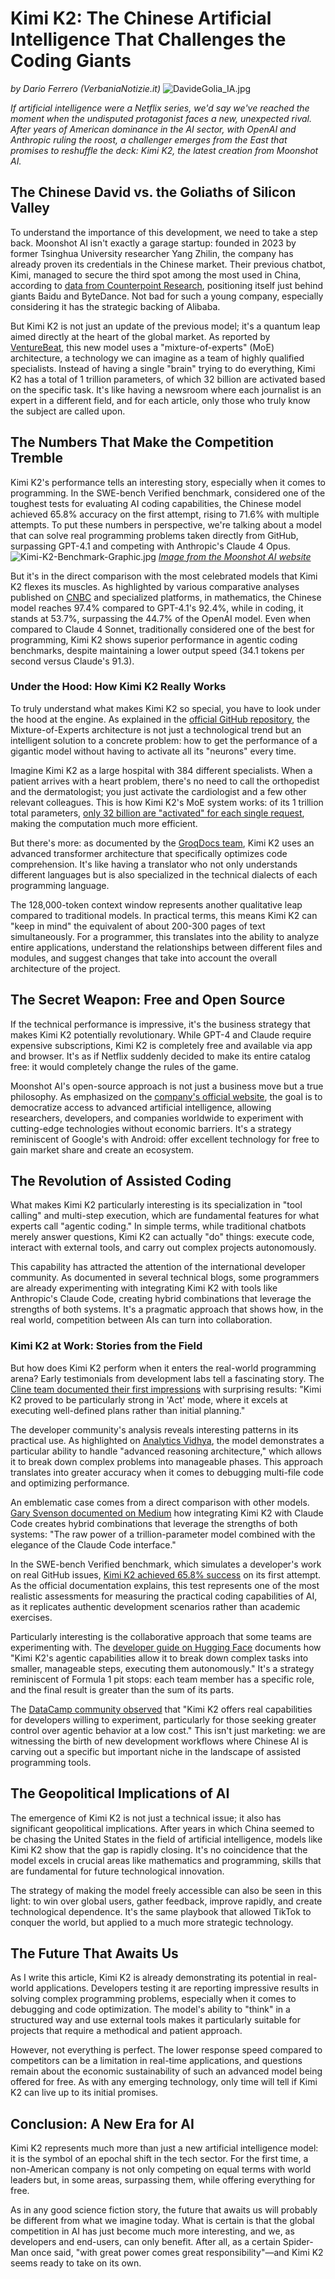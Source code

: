 # Kimi K2: The Chinese Artificial Intelligence That Challenges the Coding Giants

*by Dario Ferrero (VerbaniaNotizie.it)*
![DavideGolia_IA.jpg](DavideGolia_IA.jpg)

*If artificial intelligence were a Netflix series, we'd say we've reached the moment when the undisputed protagonist faces a new, unexpected rival. After years of American dominance in the AI sector, with OpenAI and Anthropic ruling the roost, a challenger emerges from the East that promises to reshuffle the deck: Kimi K2, the latest creation from Moonshot AI.*

## The Chinese David vs. the Goliaths of Silicon Valley

To understand the importance of this development, we need to take a step back. Moonshot AI isn't exactly a garage startup: founded in 2023 by former Tsinghua University researcher Yang Zhilin, the company has already proven its credentials in the Chinese market. Their previous chatbot, Kimi, managed to secure the third spot among the most used in China, according to [data from Counterpoint Research](https://www.nature.com/articles/d41586-025-02275-6), positioning itself just behind giants Baidu and ByteDance. Not bad for such a young company, especially considering it has the strategic backing of Alibaba.

But Kimi K2 is not just an update of the previous model; it's a quantum leap aimed directly at the heart of the global market. As reported by [VentureBeat](https://venturebeat.com/ai/moonshot-ais-kimi-k2-outperforms-gpt-4-in-key-benchmarks-and-its-free/), this new model uses a "mixture-of-experts" (MoE) architecture, a technology we can imagine as a team of highly qualified specialists. Instead of having a single "brain" trying to do everything, Kimi K2 has a total of 1 trillion parameters, of which 32 billion are activated based on the specific task. It's like having a newsroom where each journalist is an expert in a different field, and for each article, only those who truly know the subject are called upon.

## The Numbers That Make the Competition Tremble

Kimi K2's performance tells an interesting story, especially when it comes to programming. In the SWE-bench Verified benchmark, considered one of the toughest tests for evaluating AI coding capabilities, the Chinese model achieved 65.8% accuracy on the first attempt, rising to 71.6% with multiple attempts. To put these numbers in perspective, we're talking about a model that can solve real programming problems taken directly from GitHub, surpassing GPT-4.1 and competing with Anthropic's Claude 4 Opus.
![Kimi-K2-Benchmark-Graphic.jpg](Kimi-K2-Benchmark-Graphic.jpg)
*[Image from the Moonshot AI website](https://moonshotai.github.io/Kimi-K2/)*

But it's in the direct comparison with the most celebrated models that Kimi K2 flexes its muscles. As highlighted by various comparative analyses published on [CNBC](https://www.cnbc.com/2025/07/14/alibaba-backed-moonshot-releases-kimi-k2-ai-rivaling-chatgpt-claude.html) and specialized platforms, in mathematics, the Chinese model reaches 97.4% compared to GPT-4.1's 92.4%, while in coding, it stands at 53.7%, surpassing the 44.7% of the OpenAI model. Even when compared to Claude 4 Sonnet, traditionally considered one of the best for programming, Kimi K2 shows superior performance in agentic coding benchmarks, despite maintaining a lower output speed (34.1 tokens per second versus Claude's 91.3).

### Under the Hood: How Kimi K2 Really Works

To truly understand what makes Kimi K2 so special, you have to look under the hood at the engine. As explained in the [official GitHub repository](https://github.com/MoonshotAI/Kimi-K2), the Mixture-of-Experts architecture is not just a technological trend but an intelligent solution to a concrete problem: how to get the performance of a gigantic model without having to activate all its "neurons" every time.

Imagine Kimi K2 as a large hospital with 384 different specialists. When a patient arrives with a heart problem, there's no need to call the orthopedist and the dermatologist; you just activate the cardiologist and a few other relevant colleagues. This is how Kimi K2's MoE system works: of its 1 trillion total parameters, [only 32 billion are "activated" for each single request](https://www.llmwatch.com/p/kimi-k2-what-it-is-how-it-works-and), making the computation much more efficient.

But there's more: as documented by the [GroqDocs team](https://console.groq.com/docs/model/moonshotai/kimi-k2-instruct), Kimi K2 uses an advanced transformer architecture that specifically optimizes code comprehension. It's like having a translator who not only understands different languages but is also specialized in the technical dialects of each programming language.

The 128,000-token context window represents another qualitative leap compared to traditional models. In practical terms, this means Kimi K2 can "keep in mind" the equivalent of about 200-300 pages of text simultaneously. For a programmer, this translates into the ability to analyze entire applications, understand the relationships between different files and modules, and suggest changes that take into account the overall architecture of the project.

## The Secret Weapon: Free and Open Source

If the technical performance is impressive, it's the business strategy that makes Kimi K2 potentially revolutionary. While GPT-4 and Claude require expensive subscriptions, Kimi K2 is completely free and available via app and browser. It's as if Netflix suddenly decided to make its entire catalog free: it would completely change the rules of the game.

Moonshot AI's open-source approach is not just a business move but a true philosophy. As emphasized on the [company's official website](https://moonshotai.github.io/Kimi-K2/), the goal is to democratize access to advanced artificial intelligence, allowing researchers, developers, and companies worldwide to experiment with cutting-edge technologies without economic barriers. It's a strategy reminiscent of Google's with Android: offer excellent technology for free to gain market share and create an ecosystem.

## The Revolution of Assisted Coding

What makes Kimi K2 particularly interesting is its specialization in "tool calling" and multi-step execution, which are fundamental features for what experts call "agentic coding." In simple terms, while traditional chatbots merely answer questions, Kimi K2 can actually "do" things: execute code, interact with external tools, and carry out complex projects autonomously.

This capability has attracted the attention of the international developer community. As documented in several technical blogs, some programmers are already experimenting with integrating Kimi K2 with tools like Anthropic's Claude Code, creating hybrid combinations that leverage the strengths of both systems. It's a pragmatic approach that shows how, in the real world, competition between AIs can turn into collaboration.

### Kimi K2 at Work: Stories from the Field

But how does Kimi K2 perform when it enters the real-world programming arena? Early testimonials from development labs tell a fascinating story. The [Cline team documented their first impressions](https://cline.bot/blog/moonshots-kimi-k2-for-coding-our-first-impressions-in-cline) with surprising results: "Kimi K2 proved to be particularly strong in 'Act' mode, where it excels at executing well-defined plans rather than initial planning."

The developer community's analysis reveals interesting patterns in its practical use. As highlighted on [Analytics Vidhya](https://www.analyticsvidhya.com/blog/2025/07/kimi-k2/), the model demonstrates a particular ability to handle "advanced reasoning architecture," which allows it to break down complex problems into manageable phases. This approach translates into greater accuracy when it comes to debugging multi-file code and optimizing performance.

An emblematic case comes from a direct comparison with other models. [Gary Svenson documented on Medium](https://garysvenson09.medium.com/how-to-run-kimi-k2-inside-claude-code-the-ultimate-open-source-ai-coding-combo-7b248adcf336) how integrating Kimi K2 with Claude Code creates hybrid combinations that leverage the strengths of both systems: "The raw power of a trillion-parameter model combined with the elegance of the Claude Code interface."

In the SWE-bench Verified benchmark, which simulates a developer's work on real GitHub issues, [Kimi K2 achieved 65.8% success](https://moonshotai.github.io/Kimi-K2/) on its first attempt. As the official documentation explains, this test represents one of the most realistic assessments for measuring the practical coding capabilities of AI, as it replicates authentic development scenarios rather than academic exercises.

Particularly interesting is the collaborative approach that some teams are experimenting with. The [developer guide on Hugging Face](https://huggingface.co/blog/francesca-petracci/kimi-k2-claude-code) documents how "Kimi K2's agentic capabilities allow it to break down complex tasks into smaller, manageable steps, executing them autonomously." It's a strategy reminiscent of Formula 1 pit stops: each team member has a specific role, and the final result is greater than the sum of its parts.

The [DataCamp community observed](https://www.datacamp.com/tutorial/kimi-k2) that "Kimi K2 offers real capabilities for developers willing to experiment, particularly for those seeking greater control over agentic behavior at a low cost." This isn't just marketing: we are witnessing the birth of new development workflows where Chinese AI is carving out a specific but important niche in the landscape of assisted programming tools.

## The Geopolitical Implications of AI

The emergence of Kimi K2 is not just a technical issue; it also has significant geopolitical implications. After years in which China seemed to be chasing the United States in the field of artificial intelligence, models like Kimi K2 show that the gap is rapidly closing. It's no coincidence that the model excels in crucial areas like mathematics and programming, skills that are fundamental for future technological innovation.

The strategy of making the model freely accessible can also be seen in this light: to win over global users, gather feedback, improve rapidly, and create technological dependence. It's the same playbook that allowed TikTok to conquer the world, but applied to a much more strategic technology.

## The Future That Awaits Us

As I write this article, Kimi K2 is already demonstrating its potential in real-world applications. Developers testing it are reporting impressive results in solving complex programming problems, especially when it comes to debugging and code optimization. The model's ability to "think" in a structured way and use external tools makes it particularly suitable for projects that require a methodical and patient approach.

However, not everything is perfect. The lower response speed compared to competitors can be a limitation in real-time applications, and questions remain about the economic sustainability of such an advanced model being offered for free. As with any emerging technology, only time will tell if Kimi K2 can live up to its initial promises.

## Conclusion: A New Era for AI

Kimi K2 represents much more than just a new artificial intelligence model: it is the symbol of an epochal shift in the tech sector. For the first time, a non-American company is not only competing on equal terms with world leaders but, in some areas, surpassing them, while offering everything for free.

As in any good science fiction story, the future that awaits us will probably be different from what we imagine today. What is certain is that the global competition in AI has just become much more interesting, and we, as developers and end-users, can only benefit. After all, as a certain Spider-Man once said, "with great power comes great responsibility"—and Kimi K2 seems ready to take on its own.
